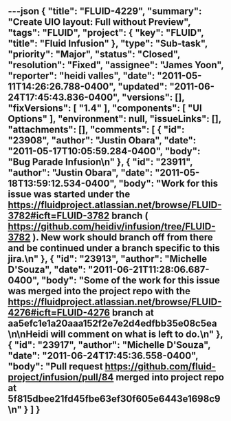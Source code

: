 ---json
{
  "title": "FLUID-4229",
  "summary": "Create UIO layout: Full without Preview",
  "tags": "FLUID",
  "project": {
    "key": "FLUID",
    "title": "Fluid Infusion"
  },
  "type": "Sub-task",
  "priority": "Major",
  "status": "Closed",
  "resolution": "Fixed",
  "assignee": "James Yoon",
  "reporter": "heidi valles",
  "date": "2011-05-11T14:26:26.788-0400",
  "updated": "2011-06-24T17:45:43.836-0400",
  "versions": [],
  "fixVersions": [
    "1.4"
  ],
  "components": [
    "UI Options"
  ],
  "environment": null,
  "issueLinks": [],
  "attachments": [],
  "comments": [
    {
      "id": "23908",
      "author": "Justin Obara",
      "date": "2011-05-17T10:05:59.284-0400",
      "body": "Bug Parade Infusion\n"
    },
    {
      "id": "23911",
      "author": "Justin Obara",
      "date": "2011-05-18T13:59:12.534-0400",
      "body": "Work for this issue was started under the <https://fluidproject.atlassian.net/browse/FLUID-3782#icft=FLUID-3782> branch ( <https://github.com/heidiv/infusion/tree/FLUID-3782> ). New work should branch off from there and be continued under a branch specific to this jira.\n"
    },
    {
      "id": "23913",
      "author": "Michelle D'Souza",
      "date": "2011-06-21T11:28:06.687-0400",
      "body": "Some of the work for this issue was merged into the project repo with the <https://fluidproject.atlassian.net/browse/FLUID-4276#icft=FLUID-4276> branch at aa5efc1e1a20aaa152f2e7e2d4edfbb35e08c5ea&#x20;\n\nHeidi will comment on what is left to do.\n"
    },
    {
      "id": "23917",
      "author": "Michelle D'Souza",
      "date": "2011-06-24T17:45:36.558-0400",
      "body": "Pull request <https://github.com/fluid-project/infusion/pull/84> merged into project repo at 5f815dbee21fd45fbe63ef30f605e6443e1698c9&#x20;\n"
    }
  ]
}
---

        